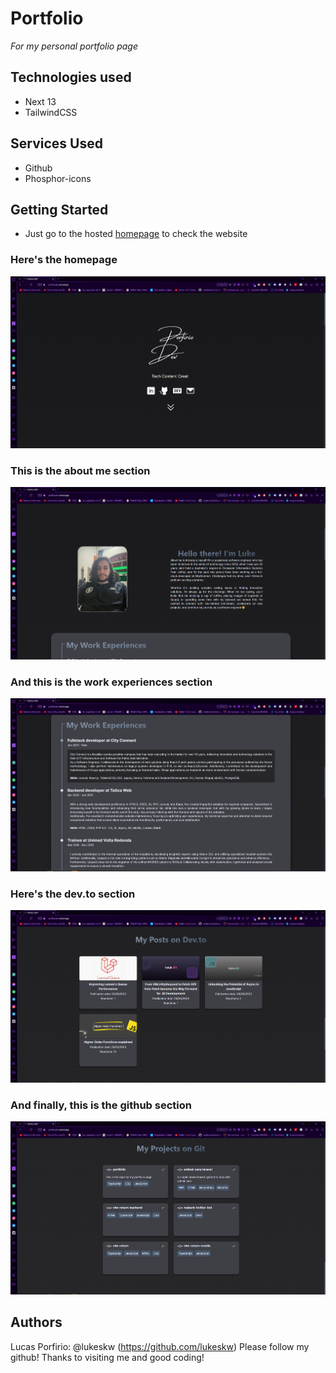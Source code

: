 # Portfolio
_For my personal portfolio page_

## Technologies used
- Next 13
- TailwindCSS

## Services Used
- Github
- Phosphor-icons

## Getting Started
- Just go to the hosted [homepage](https://porfiriodev.vercel.app) to check the website


### Here's the homepage
![Screenshot of the homepage](/public/README/home.png)

### This is the about me section
![Screenshot of the about me section](/public/README/about.png)

### And this is the work experiences section
![Screenshot of the work experiences section](/public/README/work-experiences.png)

### Here's the dev.to section
![Screenshot of the dev.to section](/public/README/posts.png)

### And finally, this is the github section
![Screenshot of the github section](/public/README/git.png)

## Authors
Lucas Porfirio: @lukeskw (https://github.com/lukeskw)
Please follow my github! Thanks to visiting me and good coding!
